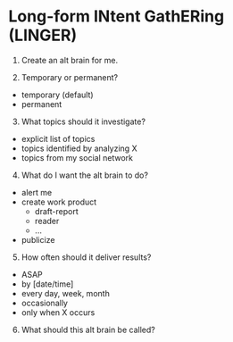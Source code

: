 # Long-form INtent GathERing (LINGER)

1. Create an alt brain for me.

2. Temporary or permanent?

- temporary (default)
- permanent

3. What topics should it investigate?

- explicit list of topics
- topics identified by analyzing X
- topics from my social network

4. What do I want the alt brain to do?

- alert me
- create work product
  - draft-report
  - reader
  - ...
- publicize

5. How often should it deliver results?
- ASAP
- by [date/time]
- every day, week, month
- occasionally
- only when X occurs

6. What should this alt brain be called?
